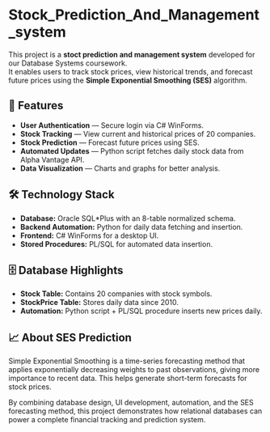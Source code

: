 # Stock_Prediction_And_Management_system

This project is a **stoct prediction and management system** developed for our Database Systems coursework.  
It enables users to track stock prices, view historical trends, and forecast future prices using the **Simple Exponential Smoothing (SES)** algorithm.

## 📌 Features
- **User Authentication** — Secure login via C# WinForms.
- **Stock Tracking** — View current and historical prices of 20 companies.
- **Stock Prediction** — Forecast future prices using SES.
- **Automated Updates** — Python script fetches daily stock data from Alpha Vantage API.
- **Data Visualization** — Charts and graphs for better analysis.

## 🛠 Technology Stack
- **Database:** Oracle SQL\*Plus with an 8-table normalized schema.
- **Backend Automation:** Python for daily data fetching and insertion.
- **Frontend:** C# WinForms for a desktop UI.
- **Stored Procedures:** PL/SQL for automated data insertion.

## 🗄 Database Highlights
- **Stock Table:** Contains 20 companies with stock symbols.
- **StockPrice Table:** Stores daily data since 2010.
- **Automation:** Python script + PL/SQL procedure inserts new prices daily.

## 📈 About SES Prediction
Simple Exponential Smoothing is a time-series forecasting method that applies exponentially decreasing weights to past observations, giving more importance to recent data. This helps generate short-term forecasts for stock prices.

By combining database design, UI development, automation, and the SES forecasting method, this project demonstrates how relational databases can power a complete financial tracking and prediction system.

